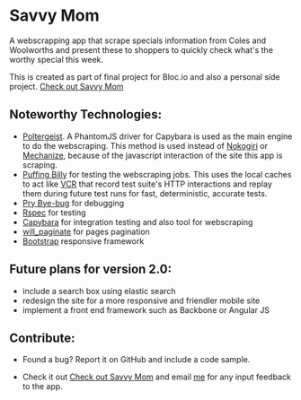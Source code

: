 Savvy Mom
========================

A webscrapping app that scrape specials information from Coles and Woolworths and present these to shoppers to quickly check what's the worthy special this week. 

This is created as part of final project for Bloc.io and also a personal side project.
[Check out Savvy Mom](http://savvy-mom.herokuapp.com)

Noteworthy Technologies:
-------------------------------

* [Poltergeist](https://github.com/teampoltergeist/poltergeist). A PhantomJS driver for Capybara is used as the main engine to do the webscraping. This method is used instead of [Nokogiri](https://github.com/sparklemotion/nokogiri) or [Mechanize](https://github.com/sparklemotion/mechanize), because of the javascript interaction of the site this app is scraping.
* [Puffing Billy](https://github.com/oesmith/puffing-billy) for testing the webscraping jobs. This uses the local caches to act like [VCR](https://github.com/vcr/vcr) that record test suite's HTTP interactions and replay them during future test runs for fast, deterministic, accurate tests.
* [Pry Bye-bug](https://github.com/deivid-rodriguez/pry-byebug) for debugging
* [Rspec](https://github.com/rspec/rspec-rails) for testing
* [Capybara](https://github.com/jnicklas/capybara) for integration testing and also tool for webscraping
* [will_paginate](https://github.com/mislav/will_paginate) for pages pagination
* [Bootstrap](http://getbootstrap.com/) responsive framework

Future plans for version 2.0:
-----------------------------

* include a search box using elastic search
* redesign the site for a more responsive and friendler mobile site
* implement a front end framework such as Backbone or Angular JS


Contribute:
--------------

- Found a bug? Report it on GitHub and include a code sample.

- Check it out [Check out Savvy Mom](http://savvy-mom.herokuapp.com) and email [me](jayzzwijono@yahoo.com) for any input feedback to the app.




